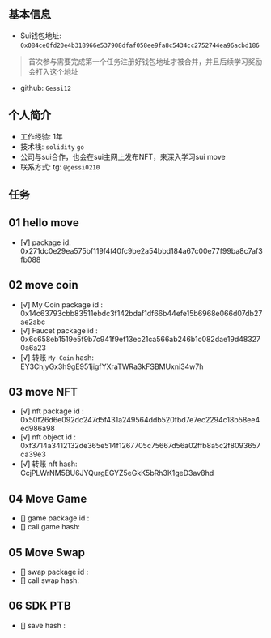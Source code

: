 ## 基本信息
- Sui钱包地址: `0x084ce0fd20e4b318966e537908dfaf058ee9fa8c5434cc2752744ea96acbd186`
> 首次参与需要完成第一个任务注册好钱包地址才被合并，并且后续学习奖励会打入这个地址
- github: `Gessi12`

## 个人简介
- 工作经验: 1年
- 技术栈: `solidity` `go`
- 公司与sui合作，也会在sui主网上发布NFT，来深入学习sui move
- 联系方式: tg: `@gessi0210` 

## 任务

##   01 hello move  
- [√] package id: 0x271dc0e29ea575bf119f4f40fc9be2a54bbd184a67c00e77f99ba8c7af3fb088

##   02 move coin
- [√] My Coin package id : 0x14c63793cbb83511ebdc3f142bdaf1df66b44efe15b6968e066d07db27ae2abc
- [√] Faucet package id : 0x6c658eb1519e5f9b7c941f9ef13ec21ca566ab246b1c082dae19d483270a6a23
- [√] 转账 `My Coin` hash: EY3ChjyGx3h9gE951jigfYXraTWRa3kFSBMUxni34w7h

##   03 move NFT
- [√] nft package id : 0x50f26d6e092dc247d5f431a249564ddb520fbd7e7ec2294c18b58ee4ed986a98
- [√] nft object id : 0xf3714a3412132de365e514f1267705c75667d56a02ffb8a5c2f8093657ca39e3
- [√] 转账 nft  hash: CcjPLWrNM5BU6JYQurgEGYZ5eGkK5bRh3K1geD3av8hd

##   04 Move Game
- [] game package id :
- [] call game hash:

##   05 Move Swap
- [] swap package id :
- [] call swap hash:

##   06 SDK PTB
- [] save hash :





